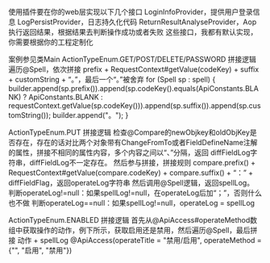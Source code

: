 使用插件要在你的web层实现以下几个接口
LoginInfoProvider，提供用户登录信息
LogPersistProvider，日志持久化代码
ReturnResultAnalyseProvider，Aop执行返回结果，根据结果去判断操作成功或者失败
这些接口，我都有默认实现，你需要根据你的工程定制化

案例参见类Main
ActionTypeEnum.GET/POST/DELETE/PASSWORD 拼接逻辑
遍历@Spell，依次拼接 prefix + RequestContext#getValue(codeKey) + suffix + customString + “。”，最后一个“。”被舍弃
for (Spell sp : spell) {
	builder.append(sp.prefix()).append(sp.codeKey().equals(ApiConstants.BLANK) ? ApiConstants.BLANK : requestContext.getValue(sp.codeKey())).append(sp.suffix()).append(sp.customString());
	builder.append("。");
}

ActionTypeEnum.PUT 拼接逻辑
检查@Compare的newObjkey和oldObjKey是否存在，存在的话对比两个对象带有ChangeFromTo或者FieldDefineName注解的属性，拼接不相同的属性内容，多个内容之间以“、”分隔，返回 diffFieldLog字符串，diffFieldLog不一定存在。
然后参与拼接，拼接规则 compare.prefix() + RequestContext#getValue(compare.codeKey) + compare.suffix() + “：” + diffFieldFlag，返回operateLog字符串
然后调用@Spell逻辑，返回spellLog。
判断operateLog!=null：如果spellLog!=null，在operateLog后加“；”，否则什么也不做
判断operateLog==null：如果spellLog!=null，operateLog = spellLog


ActionTypeEnum.ENABLED 拼接逻辑
首先从@ApiAccess#operateMethod数组中获取操作的动作，例下所示，获取启用还是禁用，然后遍历@Spell，最后拼接 动作 + spellLog
@ApiAccess(operateTitle = "禁用/启用", operateMethod = {"", "启用", "禁用"})
